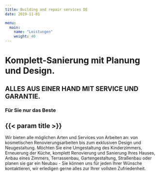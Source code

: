 ```yaml
---
title: Building and repair services DE
date: 2019-11-01

menu:
  main:
    name: "Leistungen"
    weight: 40
---
```


# Komplett-Sanierung mit Planung und Design.

## ALLES AUS EINER HAND MIT SERVICE UND GARANTIE.

### Für Sie nur das Beste

## {{< param title >}}

Wir bieten alle möglichen Arten und Services von Arbeiten an: von kosmetischen Renovierungsarbeiten bis zum exklusiven Design und Neugestaltung. Möchten Sie eine Umgestaltung des Kinderzimmers, Erneuerung der Küche, komplett Renovierung und Sanierung Ihres Hauses, Anbau eines Zimmers, Terrassenbau, Gartengestaltung, Straßenbau oder planen sie gar ein Neubau - Sie können uns für jeden Ihrer Wünsche kontaktieren, wir erledigen gerne alles zur Ihrer vollsten Zufriedenheit.